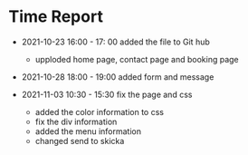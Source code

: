 # Time Report


- 2021-10-23 16:00 - 17: 00 added the file to Git hub 
  - upploded home page, contact page and booking page 

- 2021-10-28 18:00 - 19:00 added form and message 

- 2021-11-03 10:30 - 15:30 fix the page and css 
  - added the color information to css
  - fix the div information 
  - added the menu information 
  - changed send to skicka 